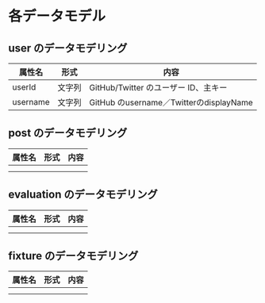 # 各データモデル

## user のデータモデリング
| 属性名      | 形式  | 内容                                   |
| -------- | --- | ------------------------------------ |
| userId   | 文字列 | GitHub/Twitter のユーザー ID、主キー          |
| username | 文字列 | GitHub のusername／TwitterのdisplayName |

## post のデータモデリング
| 属性名 | 形式  | 内容  |
| --- | --- | --- |
|     |     |     |
|     |     |     |

## evaluation のデータモデリング
| 属性名 | 形式  | 内容  |
| --- | --- | --- |
|     |     |     |
|     |     |     |

## fixture のデータモデリング
| 属性名 | 形式  | 内容  |
| --- | --- | --- |
|     |     |     |
|     |     |     |